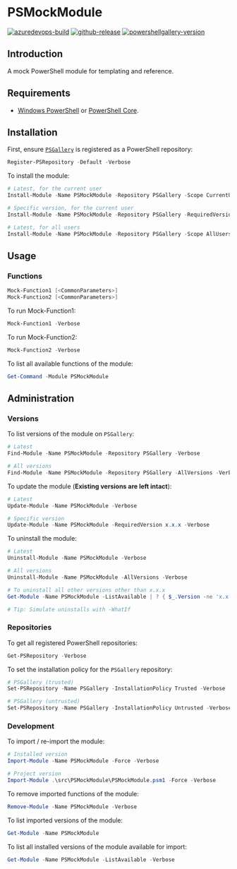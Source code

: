 # PSMockModule

[![azuredevops-build](https://img.shields.io/azure-devops/build/theohbrothers/PSMockModule/7/master.svg?label=build&logo=azure-pipelines&style=flat-square)](https://dev.azure.com/theohbrothers/PSMockModule/_build?definitionId=7)
[![github-release](https://img.shields.io/github/v/release/theohbrothers/PSMockModule?style=flat-square)](https://github.com/theohbrothers/PSMockModule/releases)
[![powershellgallery-version](https://img.shields.io/powershellgallery/v/PSMockModule?logo=powershell&logoColor=white&label=PSGallery&labelColor=&style=flat-square)](https://www.powershellgallery.com/packages/PSMockModule)

## Introduction

A mock PowerShell module for templating and reference.

## Requirements

- [Windows PowerShell](https://docs.microsoft.com/en-us/powershell/scripting/install/installing-windows-powershell) or [PowerShell Core](https://github.com/powershell/powershell#-powershell).

## Installation

First, ensure [`PSGallery`](https://www.powershellgallery.com/) is registered as a PowerShell repository:

```powershell
Register-PSRepository -Default -Verbose
```

To install the module:

```powershell
# Latest, for the current user
Install-Module -Name PSMockModule -Repository PSGallery -Scope CurrentUser -Verbose

# Specific version, for the current user
Install-Module -Name PSMockModule -Repository PSGallery -RequiredVersion x.x.x -Scope CurrentUser -Verbose

# Latest, for all users
Install-Module -Name PSMockModule -Repository PSGallery -Scope AllUsers -Verbose
```

## Usage

### Functions

```powershell
Mock-Function1 [<CommonParameters>]
Mock-Function2 [<CommonParameters>]
```

To run Mock-Function1:

```powershell
Mock-Function1 -Verbose
```

To run Mock-Function2:

```powershell
Mock-Function2 -Verbose
```

To list all available functions of the module:

```powershell
Get-Command -Module PSMockModule
```

## Administration

### Versions

To list versions of the module on `PSGallery`:

```powershell
# Latest
Find-Module -Name PSMockModule -Repository PSGallery -Verbose

# All versions
Find-Module -Name PSMockModule -Repository PSGallery -AllVersions -Verbose
```

To update the module (**Existing versions are left intact**):

```powershell
# Latest
Update-Module -Name PSMockModule -Verbose

# Specific version
Update-Module -Name PSMockModule -RequiredVersion x.x.x -Verbose
```

To uninstall the module:

```powershell
# Latest
Uninstall-Module -Name PSMockModule -Verbose

# All versions
Uninstall-Module -Name PSMockModule -AllVersions -Verbose

# To uninstall all other versions other than x.x.x
Get-Module -Name PSMockModule -ListAvailable | ? { $_.Version -ne 'x.x.x' } | % { Uninstall-Module -Name $_.Name -RequiredVersion $_.Version -Verbose }

# Tip: Simulate uninstalls with -WhatIf
```

### Repositories

To get all registered PowerShell repositories:

```powershell
Get-PSRepository -Verbose
```

To set the installation policy for the `PSGallery` repository:

```powershell
# PSGallery (trusted)
Set-PSRepository -Name PSGallery -InstallationPolicy Trusted -Verbose

# PSGallery (untrusted)
Set-PSRepository -Name PSGallery -InstallationPolicy Untrusted -Verbose
```

### Development

To import / re-import the module:

```powershell
# Installed version
Import-Module -Name PSMockModule -Force -Verbose

# Project version
Import-Module .\src\PSMockModule\PSMockModule.psm1 -Force -Verbose
```

To remove imported functions of the module:

```powershell
Remove-Module -Name PSMockModule -Verbose
```

To list imported versions of the module:

```powershell
Get-Module -Name PSMockModule
```

To list all installed versions of the module available for import:

```powershell
Get-Module -Name PSMockModule -ListAvailable -Verbose
```

